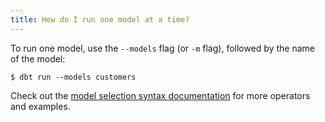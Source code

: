 ```yaml
---
title: How do I run one model at a time?
---
```


To run one model, use the `--models` flag (or `-m` flag), followed by the name of the model:


```
$ dbt run --models customers
```

Check out the [model selection syntax documentation](https://docs.getdbt.com/docs/model-selection-syntax) for more operators and examples.
